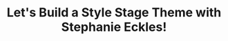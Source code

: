 ---
title: Let's Build a Style Stage Theme with Stephanie Eckles!
upload: https://www.youtube.com/watch?v=w173MUXyBrc
---
